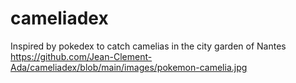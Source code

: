 # cameliadex
Inspired by pokedex to catch camelias in the city garden of Nantes
https://github.com/Jean-Clement-Ada/cameliadex/blob/main/images/pokemon-camelia.jpg
